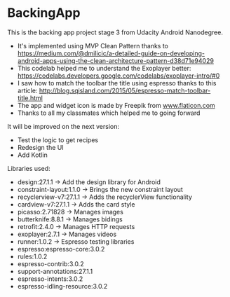 # BackingApp

This is the backing app project stage 3 from Udacity Android Nanodegree.

* It's implemented using MVP Clean Pattern thanks to https://medium.com/@dmilicic/a-detailed-guide-on-developing-android-apps-using-the-clean-architecture-pattern-d38d71e94029
* This codelab helped me to understand the Exoplayer better: https://codelabs.developers.google.com/codelabs/exoplayer-intro/#0
* I saw how to match the toolbar the title using espresso thanks to this article: http://blog.sqisland.com/2015/05/espresso-match-toolbar-title.html
* The app and widget icon is made by Freepik from www.flaticon.com
* Thanks to all my classmates which helped me to going forward

It will be improved on the next version:

* Test the logic to get recipes
* Redesign the UI
* Add Kotlin

Libraries used:

* design:27.1.1                      -> Add the design library for Android
* constraint-layout:1.1.0            -> Brings the new constraint layout
* recyclerview-v7:27.1.1             -> Adds the recyclerView functionality
* cardview-v7:27.1.1                 -> Adds the card style
* picasso:2.71828                    -> Manages images
* butterknife:8.8.1                  -> Manages bidings
* retrofit:2.4.0                     -> Manages HTTP requests
* exoplayer:2.7.1                    -> Manages videos
* runner:1.0.2                       -> Espresso testing libraries
* espresso:espresso-core:3.0.2
* rules:1.0.2
* espresso-contrib:3.0.2
* support-annotations:27.1.1
* espresso-intents:3.0.2
* espresso-idling-resource:3.0.2








